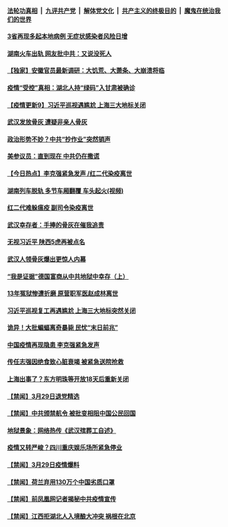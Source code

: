 ####  [法轮功真相](../../../../basic/blob/master/README.md?t=03310130) &nbsp;|&nbsp; [九评共产党](../../../../9ping.md/blob/master/README.md?t=03310130) &nbsp;|&nbsp; [解体党文化](../../../../jtdwh.md/blob/master/README.md?t=03310130)  &nbsp;|&nbsp; [共产主义的终极目的](../../../../gczydzjmd.md/blob/master/README.md?t=03310130) &nbsp;|&nbsp; [魔鬼在统治我们的世界](../../../../mgztzwmdsj.md/blob/master/README.md?t=03310130) 

#### [3省再现多起本地病例  无症状感染者风险日增](../pages/prog204/a102811837.md?t=03310130) 

#### [湖南火车出轨 网友批中共：又说没死人](../pages/prog204/a102811853.md?t=03310130) 

#### [【独家】安徽官员最新调研：大饥荒、大萧条、大崩溃将临](../pages/prog204/a102811801.md?t=03310130) 

#### [疫情“受控”真相：湖北人持“绿码”入甘肃被确诊](../pages/prog204/a102811675.md?t=03310130) 

#### [【疫情更新9】习近平巡视遇尴尬 上海三大地标关闭](../pages/prog204/a102811401.md?t=03310130) 

#### [武汉发放骨灰 遭疑非亲人骨灰](../pages/prog204/a102811669.md?t=03310130) 

#### [政治形势不妙？中共“抄作业”突然销声](../pages/prog204/a102811677.md?t=03310130) 

#### [美参议员：直到现在 中共仍在撒谎](../pages/prog204/a102811660.md?t=03310130) 

#### [【今日热点】李克强紧急发声 /红二代染疫离世](../pages/prog204/a102811632.md?t=03310130) 

#### [湖南列车脱轨 多节车厢翻覆 车头起火(视频)](../pages/prog204/a102811584.md?t=03310130) 

#### [红二代难躲瘟疫 副司令染疫离世](../pages/prog204/a102811566.md?t=03310130) 

#### [武汉幸存者：手捧的骨灰在催我追责](../pages/prog204/a102811543.md?t=03310130) 

#### [无视习近平 陕西5虎再被点名](../pages/prog204/a102811538.md?t=03310130) 

#### [武汉人领骨灰爆出更惊人内幕](../pages/prog204/a102811504.md?t=03310130) 

#### [“我是证据”德国富商从中共地狱中幸存（上）](../pages/prog204/a102811508.md?t=03310130) 

#### [13年冤狱惨遭折磨 原营职军医赵成林离世](../pages/prog204/a102811485.md?t=03310130) 

#### [习近平巡视复工再遇尴尬 上海三大地标突然关闭](../pages/prog204/a102811451.md?t=03310130) 

#### [诡异！大批蝙蝠离奇暴毙 民忧“末日前兆”](../pages/prog204/a102811445.md?t=03310130) 

#### [中国疫情再现隐患 李克强紧急发声](../pages/prog204/a102811435.md?t=03310130) 

#### [传任志强因绝食致心脏衰竭 被紧急送院抢救](../pages/prog204/a102811415.md?t=03310130) 

#### [上海出事了？东方明珠等开放18天后重新关闭](../pages/prog204/a102811279.md?t=03310130) 


#### [【禁闻】3月29日退党精选](../pages/prog204/a102811381.md?t=03310130) 

#### [【禁闻】中共颁禁航令 被批变相阻中国公民回国](../pages/prog204/a102811383.md?t=03310130) 

#### [地狱景象：网络热传《武汉殡葬工自述》](../pages/prog204/a102811323.md?t=03310130) 

#### [疫情又转严峻？四川重庆娱乐场所紧急停业](../pages/prog204/a102811308.md?t=03310130) 

#### [【禁闻】3月29日疫情爆料](../pages/prog204/a102811367.md?t=03310130) 

#### [【禁闻】荷兰弃用130万个中国劣质口罩](../pages/prog204/a102811344.md?t=03310130) 

#### [【禁闻】前凤凰网记者揭秘中共疫情宣传](../pages/prog204/a102811348.md?t=03310130) 

#### [【禁闻】江西拒湖北人入境酿大冲突 祸根在北京](../pages/prog204/a102811353.md?t=03310130) 

